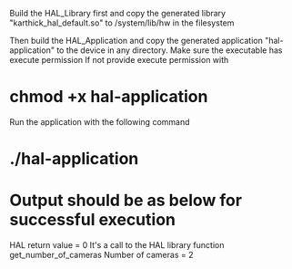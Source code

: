 Build the HAL_Library first and copy the generated library "karthick_hal_default.so" to /system/lib/hw in the filesystem

Then build the HAL_Application and copy the generated application "hal-application" to the device in any directory.
Make sure the executable has execute permission
If not provide execute permission with

# chmod +x hal-application

Run the application with the following command

# ./hal-application

Output should be as below for successful execution
==================================================
HAL return value = 0
It's a call to the HAL library function get_number_of_cameras
Number of cameras = 2
